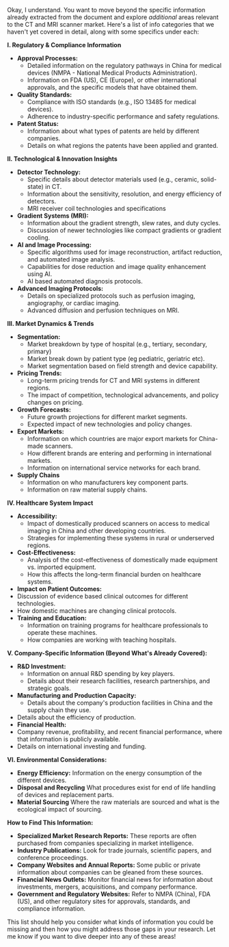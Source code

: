 Okay, I understand. You want to move beyond the specific information already extracted from the document and explore *additional* areas relevant to the CT and MRI scanner market. Here's a list of info categories that we haven't yet covered in detail, along with some specifics under each:

**I. Regulatory & Compliance Information**

*   **Approval Processes:**
    *   Detailed information on the regulatory pathways in China for medical devices (NMPA - National Medical Products Administration).
    *   Information on FDA (US), CE (Europe), or other international approvals, and the specific models that have obtained them.
*   **Quality Standards:**
    *   Compliance with ISO standards (e.g., ISO 13485 for medical devices).
    *   Adherence to industry-specific performance and safety regulations.
*   **Patent Status:**
     * Information about what types of patents are held by different companies.
     *  Details on what regions the patents have been applied and granted.

**II. Technological & Innovation Insights**

*   **Detector Technology:**
    *   Specific details about detector materials used (e.g., ceramic, solid-state) in CT.
    *   Information about the sensitivity, resolution, and energy efficiency of detectors.
    *  MRI receiver coil technologies and specifications
*   **Gradient Systems (MRI):**
    *   Information about the gradient strength, slew rates, and duty cycles.
    *   Discussion of newer technologies like compact gradients or gradient cooling.
*   **AI and Image Processing:**
    *   Specific algorithms used for image reconstruction, artifact reduction, and automated image analysis.
    *   Capabilities for dose reduction and image quality enhancement using AI.
    *  AI based automated diagnosis protocols.
*   **Advanced Imaging Protocols:**
    *   Details on specialized protocols such as perfusion imaging, angiography, or cardiac imaging.
    *  Advanced diffusion and perfusion techniques on MRI.

**III. Market Dynamics & Trends**

*   **Segmentation:**
    *   Market breakdown by type of hospital (e.g., tertiary, secondary, primary)
     * Market break down by patient type (eg pediatric, geriatric etc).
     * Market segmentation based on field strength and device capability.
*   **Pricing Trends:**
    *   Long-term pricing trends for CT and MRI systems in different regions.
    *   The impact of competition, technological advancements, and policy changes on pricing.
*   **Growth Forecasts:**
    *   Future growth projections for different market segments.
    *   Expected impact of new technologies and policy changes.
*   **Export Markets:**
    *   Information on which countries are major export markets for China-made scanners.
    *   How different brands are entering and performing in international markets.
     * Information on international service networks for each brand.
*   **Supply Chains**
     * Information on who manufacturers key component parts.
    *  Information on raw material supply chains.

**IV. Healthcare System Impact**

*   **Accessibility:**
    *   Impact of domestically produced scanners on access to medical imaging in China and other developing countries.
    *   Strategies for implementing these systems in rural or underserved regions.
*   **Cost-Effectiveness:**
    *   Analysis of the cost-effectiveness of domestically made equipment vs. imported equipment.
    *   How this affects the long-term financial burden on healthcare systems.
*    **Impact on Patient Outcomes:**
   * Discussion of evidence based clinical outcomes for different technologies.
  *  How domestic machines are changing clinical protocols.
*   **Training and Education:**
    *   Information on training programs for healthcare professionals to operate these machines.
     *  How companies are working with teaching hospitals.

**V. Company-Specific Information (Beyond What's Already Covered):**

*   **R&D Investment:**
    *   Information on annual R&D spending by key players.
    *   Details about their research facilities, research partnerships, and strategic goals.
*   **Manufacturing and Production Capacity:**
    *   Details about the company's production facilities in China and the supply chain they use.
   * Details about the efficiency of production.
*    **Financial Health:**
  *   Company revenue, profitability, and recent financial performance, where that information is publicly available.
  *  Details on international investing and funding.

**VI. Environmental Considerations:**

*   **Energy Efficiency:** Information on the energy consumption of the different devices.
*   **Disposal and Recycling** What procedures exist for end of life handling of devices and replacement parts.
 * **Material Sourcing** Where the raw materials are sourced and what is the ecological impact of sourcing.

**How to Find This Information:**

*   **Specialized Market Research Reports:** These reports are often purchased from companies specializing in market intelligence.
*   **Industry Publications:** Look for trade journals, scientific papers, and conference proceedings.
*   **Company Websites and Annual Reports:** Some public or private information about companies can be gleaned from these sources.
*   **Financial News Outlets:** Monitor financial news for information about investments, mergers, acquisitions, and company performance.
*   **Government and Regulatory Websites:** Refer to NMPA (China), FDA (US), and other regulatory sites for approvals, standards, and compliance information.

This list should help you consider what kinds of information you could be missing and then how you might address those gaps in your research. Let me know if you want to dive deeper into any of these areas!

